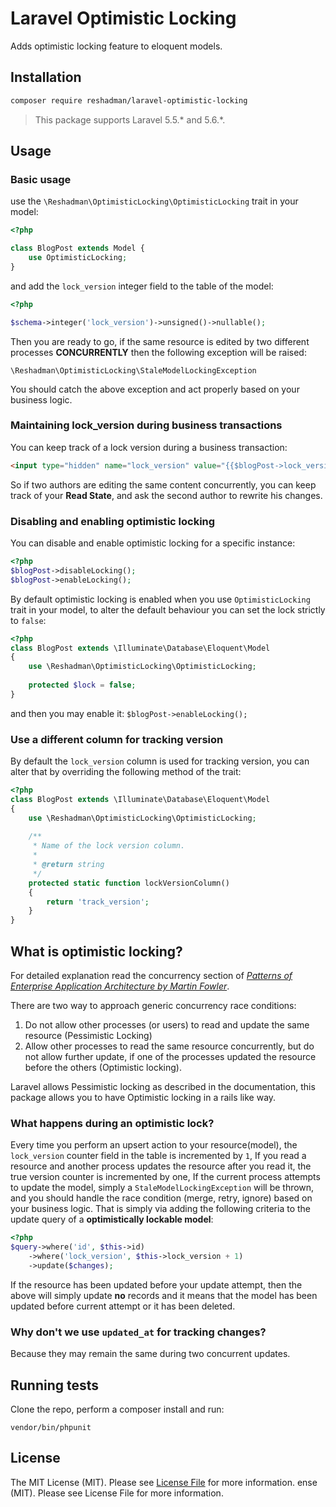 # Laravel Optimistic Locking
Adds optimistic locking feature to eloquent models.

## Installation 
```bash
composer require reshadman/laravel-optimistic-locking
```

> This package supports Laravel 5.5.* and 5.6.*.

## Usage

### Basic usage
use the `\Reshadman\OptimisticLocking\OptimisticLocking` trait
in your model:

```php
<?php

class BlogPost extends Model {
    use OptimisticLocking;
}
```

and add the `lock_version` integer field to the table of the model:
```php
<?php

$schema->integer('lock_version')->unsigned()->nullable();
```

Then you are ready to go, if the same resource is edited by two 
different processes **CONCURRENTLY** then the following exception
will be raised:

```
\Reshadman\OptimisticLocking\StaleModelLockingException
```

You should catch the above exception and act properly based 
on your business logic.

### Maintaining lock_version during business transactions

You can keep track of a lock version during a business transaction:
```html
<input type="hidden" name="lock_version" value="{{$blogPost->lock_version}}" 
```

So if two authors are editing the same content concurrently,
you can keep track of your **Read State**, and ask the second
author to rewrite his changes.

### Disabling and enabling optimistic locking
You can disable and enable optimistic locking for a specific 
instance:

```php
<?php
$blogPost->disableLocking();
$blogPost->enableLocking();
```

By default optimistic locking is enabled when you use
`OptimisticLocking` trait in your model, to alter the default
behaviour you can set the lock strictly to `false`:

```php
<?php
class BlogPost extends \Illuminate\Database\Eloquent\Model 
{
    use \Reshadman\OptimisticLocking\OptimisticLocking;
    
    protected $lock = false;
}
```
and then you may enable it: `$blogPost->enableLocking();`

### Use a different column for tracking version
By default the `lock_version` column is used for tracking
version, you can alter that by overriding the following method
of the trait:

```php
<?php
class BlogPost extends \Illuminate\Database\Eloquent\Model
{
    use \Reshadman\OptimisticLocking\OptimisticLocking;
    
    /**
     * Name of the lock version column.
     *
     * @return string
     */
    protected static function lockVersionColumn()
    {
        return 'track_version';
    }
}
```

## What is optimistic locking?
For detailed explanation read the concurrency section of [*Patterns of Enterprise Application Architecture by Martin Fowler*](https://www.martinfowler.com/eaaCatalog/optimisticOfflineLock.html).

There are two way to approach generic concurrency race conditions:
 1. Do not allow other processes (or users) to read and update the same
 resource (Pessimistic Locking)
 2. Allow other processes to read the same resource concurrently, but
 do not allow further update, if one of the processes updated the resource before the others (Optimistic locking).

Laravel allows Pessimistic locking as described in the documentation,
this package allows you to have Optimistic locking in a rails like way.

### What happens during an optimistic lock?
Every time you perform an upsert action to your resource(model), 
the `lock_version` counter field in the table is incremented by `1`,
If you read a resource and another process updates the resource
after you read it, the true version counter is incremented by one,
If the current process attempts to update the model, simply a
`StaleModelLockingException` will be thrown, and you should
handle the race condition (merge, retry, ignore) based on your
business logic. That is simply via adding the following criteria
to the update query of a **optimistically lockable model**:

```php
<?php
$query->where('id', $this->id)
    ->where('lock_version', $this->lock_version + 1)
    ->update($changes);
```

If the resource has been updated before your update attempt, then the above will simply
update **no** records and it means that the model has been updated before
current attempt or it has been deleted.

### Why don't we use `updated_at` for tracking changes?
Because they may remain the same during two concurrent updates.

## Running tests
Clone the repo, perform a composer install and run:

```vendor/bin/phpunit```

## License

The MIT License (MIT). Please see [License File](LICENSE.md) for more information.
ense (MIT). Please see License File for more information.